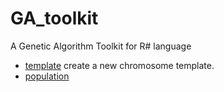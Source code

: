 # GA_toolkit

A Genetic Algorithm Toolkit for R# language

+ [template](GA_toolkit/template.1) create a new chromosome template.
+ [population](GA_toolkit/population.1) 
